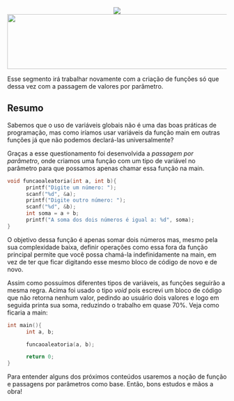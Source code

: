 <div align="center">
<img src="https://capsule-render.vercel.app/api?type=waving&color=790b11" />
<img width="1257" height="126" alt="68b73bb8da923" src="https://github.com/user-attachments/assets/bb1ec4e3-b197-419a-912a-a6ed489db0d4" />
</div>

Esse segmento irá trabalhar novamente com a criação de funções só que dessa vez com a passagem de valores por parâmetro.

## Resumo
  Sabemos que o uso de variáveis globais não é uma das boas práticas de programação, mas como iríamos usar variáveis da função main em outras funções já que não podemos declará-las universalmente?

  
  Graças a esse questionamento foi desenvolvida a *passagem por parâmetro*, onde criamos uma função com um tipo de variável no parâmetro para que possamos apenas chamar essa função na main.  
```C
void funcaoaleatoria(int a, int b){
      printf("Digite um número: ");
      scanf("%d", &a);
      printf("Digite outro número: ");
      scanf("%d", &b);
      int soma = a + b;
      printf("A soma dos dois números é igual a: %d", soma);
}
```
O objetivo dessa função é apenas somar dois números mas, mesmo pela sua complexidade baixa, definir operações como essa fora da função principal permite que você possa chamá-la indefinidamente na main, em vez de ter que ficar digitando esse mesmo bloco de código de novo e de novo.


Assim como possuímos diferentes tipos de variáveis, as funções seguirão a mesma regra. Acima foi usado o tipo *void* pois escrevi um bloco de código que não retorna nenhum valor, pedindo ao usuário dois valores e logo em seguida printa sua soma, reduzindo o trabalho em quase 70%. Veja como ficaria a main:
```C
int main(){
      int a, b;

      funcaoaleatoria(a, b);

      return 0;
}
```
Para entender alguns dos próximos conteúdos usaremos a noção de função e passagens por parâmetros como base. Então, bons estudos e mãos a obra!
